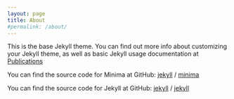 ```yaml
---
layout: page
title: About
#permalink: /about/
---
```


This is the base Jekyll theme. You can find out more info about customizing your Jekyll theme, as well as basic Jekyll usage documentation at [Publications](publications/)

You can find the source code for Minima at GitHub:
[jekyll][jekyll-organization] /
[minima](https://github.com/jekyll/minima)

You can find the source code for Jekyll at GitHub:
[jekyll][jekyll-organization] /
[jekyll](https://github.com/jekyll/jekyll)


[jekyll-organization]: https://github.com/jekyll
